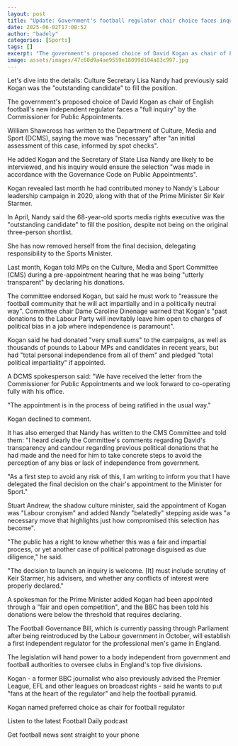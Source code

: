 ```yaml
---
layout: post
title: "Update: Government's football regulator chair choice faces inquiry"
date: 2025-06-02T17:08:52
author: "badely"
categories: [Sports]
tags: []
excerpt: "The government's proposed choice of David Kogan as chair of English football's new independent regulator faces a 'full inquiry' by the Commissioner fo"
image: assets/images/47c60d9a4ae9559e18099d104a83c997.jpg
---
```


Let's dive into the details: Culture Secretary Lisa Nandy had previously said Kogan was the "outstanding candidate" to fill the position.

The government's proposed choice of David Kogan as chair of English football's new independent regulator faces a "full inquiry" by the Commissioner for Public Appointments.

William Shawcross has written to the Department of Culture, Media and Sport (DCMS), saying the move was "necessary" after "an initial assessment of this case, informed by spot checks".

He added Kogan and the Secretary of State Lisa Nandy are likely to be interviewed, and his inquiry would ensure the selection "was made in accordance with the Governance Code on Public Appointments".

Kogan revealed last month he had contributed money to Nandy's Labour leadership campaign in 2020, along with that of the Prime Minister Sir Keir Starmer.

In April, Nandy said the 68-year-old sports media rights executive was the "outstanding candidate" to fill the position, despite not being on the original three-person shortlist.

She has now removed herself from the final decision, delegating responsibility to the Sports Minister.

Last month, Kogan told MPs on the Culture, Media and Sport Committee (CMS) during a pre-appointment hearing that he was being "utterly transparent" by declaring his donations.

The committee endorsed Kogan, but said he must work to "reassure the football community that he will act impartially and in a politically neutral way". Committee chair Dame Caroline Dinenage warned that Kogan's "past donations to the Labour Party will inevitably leave him open to charges of political bias in a job where independence is paramount".

Kogan said he had donated "very small sums" to the campaigns, as well as thousands of pounds to Labour MPs and candidates in recent years, but had "total personal independence from all of them" and pledged "total political impartiality" if appointed.

A DCMS spokesperson said: "We have received the letter from the Commissioner for Public Appointments and we look forward to co-operating fully with his office.

"The appointment is in the process of being ratified in the usual way."

Kogan declined to comment.

It has also emerged that Nandy has written to the CMS Committee and told them: "I heard clearly the Committee's comments regarding David's transparency and candour regarding previous political donations that he had made and the need for him to take concrete steps to avoid the perception of any bias or lack of independence from government.

"As a first step to avoid any risk of this, I am writing to inform you that I have delegated the final decision on the chair's appointment to the Minister for Sport."

Stuart Andrew, the shadow culture minister, said the appointment of Kogan was "Labour cronyism" and added Nandy "belatedly" stepping aside was "a necessary move that highlights just how compromised this selection has become".

"The public has a right to know whether this was a fair and impartial process, or yet another case of political patronage disguised as due diligence," he said.

"The decision to launch an inquiry is welcome. [It] must include scrutiny of Keir Starmer, his advisers, and whether any conflicts of interest were properly declared."

A spokesman for the Prime Minister added Kogan had been appointed through a "fair and open competition", and the BBC has been told his donations were below the threshold that requires declaring.

The Football Governance Bill, which is currently passing through Parliament after being reintroduced by the Labour government in October, will establish a first independent regulator for the professional men's game in England.

The legislation will hand power to a body independent from government and football authorities to oversee clubs in England's top five divisions.

Kogan - a former BBC journalist who also previously advised the Premier League, EFL and other leagues on broadcast rights - said he wants to put "fans at the heart of the regulator" and help the football pyramid.

Kogan named preferred choice as chair for football regulator

Listen to the latest Football Daily podcast

Get football news sent straight to your phone


